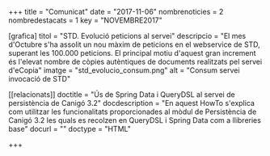 +++
title           = "Comunicat"
date	 	  	    = "2017-11-06"
nombrenoticies  = 2
nombredestacats = 1
key 		  	    = "NOVEMBRE2017"

[grafica]
titol      = "STD. Evolució peticions al servei"
descripcio = "El mes d'Octubre s'ha assolit un nou màxim de peticions en el webservice de STD, superant les 100.000 peticions. El principal motiu d'aquest gran increment és l'elevat nombre de còpies autèntiques de documents realitzats pel servei d'eCopia"
imatge     = "std_evolucio_consum.png"
alt        = "Consum servei invocació de STD"

[[relacionats]]
doctitle          = "Ús de Spring Data i QueryDSL al servei de persistència de Canigó 3.2"
docdescription    = "En aquest HowTo s'explica com utilitzar les funcionalitats proporcionades al mòdul de Persistència de Canigó 3.2 les quals es recolzen en QueryDSL i Spring Data com a llibreries base"
docurl            = ""
doctype           = "HTML"

+++
